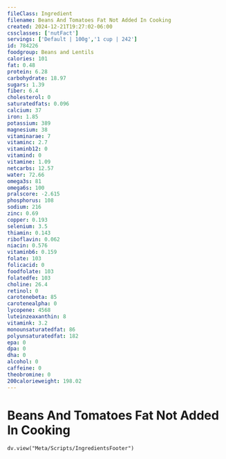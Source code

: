 ```yaml
---
fileClass: Ingredient
filename: Beans And Tomatoes Fat Not Added In Cooking
created: 2024-12-21T19:27:02-06:00
cssclasses: ['nutFact']
servings: ['Default | 100g','1 cup | 242']
id: 784226
foodgroup: Beans and Lentils
calories: 101
fat: 0.48
protein: 6.28
carbohydrate: 18.97
sugars: 1.39
fiber: 6.4
cholesterol: 0
saturatedfats: 0.096
calcium: 37
iron: 1.85
potassium: 389
magnesium: 38
vitaminarae: 7
vitaminc: 2.7
vitaminb12: 0
vitamind: 0
vitamine: 1.09
netcarbs: 12.57
water: 72.66
omega3s: 81
omega6s: 100
pralscore: -2.615
phosphorus: 108
sodium: 216
zinc: 0.69
copper: 0.193
selenium: 3.5
thiamin: 0.143
riboflavin: 0.062
niacin: 0.576
vitaminb6: 0.159
folate: 103
folicacid: 0
foodfolate: 103
folatedfe: 103
choline: 26.4
retinol: 0
carotenebeta: 85
carotenealpha: 0
lycopene: 4568
luteinzeaxanthin: 8
vitamink: 3.2
monounsaturatedfat: 86
polyunsaturatedfat: 182
epa: 0
dpa: 0
dha: 0
alcohol: 0
caffeine: 0
theobromine: 0
200calorieweight: 198.02
---
```


# Beans And Tomatoes Fat Not Added In Cooking

```dataviewjs
dv.view("Meta/Scripts/IngredientsFooter")
```